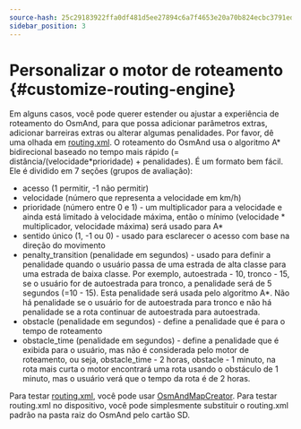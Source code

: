 ```yaml
---
source-hash: 25c29183922ffa0df481d5ee27894c6a7f4653e20a70b824ecbc3791edaafed7
sidebar_position: 3
---
```


# Personalizar o motor de roteamento {#customize-routing-engine}

Em alguns casos, você pode querer estender ou ajustar a experiência de roteamento do OsmAnd, para que possa adicionar parâmetros extras, adicionar barreiras extras ou alterar algumas penalidades. Por favor, dê uma olhada em [routing.xml](https://github.com/osmandapp/OsmAnd-resources/blob/master/routing/routing.xml). O roteamento do OsmAnd usa o algoritmo A* bidirecional baseado no tempo mais rápido (= distância/(velocidade*prioridade) + penalidades). É um formato bem fácil. Ele é dividido em 7 seções (grupos de avaliação):

* acesso (1 permitir, -1 não permitir)
* velocidade (número que representa a velocidade em km/h)
* prioridade (número entre 0 e 1) - um multiplicador para a velocidade e ainda está limitado à velocidade máxima, então o mínimo (velocidade * multiplicador, velocidade máxima) será usado para A*
* sentido único (1, -1 ou 0) - usado para esclarecer o acesso com base na direção do movimento
* penalty_transition (penalidade em segundos) - usado para definir a penalidade quando o usuário passa de uma estrada de alta classe para uma estrada de baixa classe. Por exemplo, autoestrada - 10, tronco - 15, se o usuário for de autoestrada para tronco, a penalidade será de 5 segundos (=10 - 15). Esta penalidade será usada pelo algoritmo A*. Não há penalidade se o usuário for de autoestrada para tronco e não há penalidade se a rota continuar de autoestrada para autoestrada.
* obstacle (penalidade em segundos) - define a penalidade que é para o tempo de roteamento
* obstacle_time (penalidade em segundos) - define a penalidade que é exibida para o usuário, mas não é considerada pelo motor de roteamento, ou seja, obstacle_time - 2 horas, obstacle - 1 minuto, na rota mais curta o motor encontrará uma rota usando o obstáculo de 1 minuto, mas o usuário verá que o tempo da rota é de 2 horas.

Para testar [routing.xml](https://github.com/osmandapp/OsmAnd-resources/blob/master/routing/routing.xml), você pode usar [OsmAndMapCreator](http://download.osmand.net/latest-night-build/OsmAndMapCreator-main.zip). Para testar routing.xml no dispositivo, você pode simplesmente substituir o routing.xml padrão na pasta raiz do OsmAnd pelo cartão SD.
